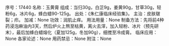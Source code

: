 序号：17440
名称：玉黄膏
组成：当归30g，白芷9g，姜黄90g，甘草30g，轻粉6g，冰片6g，蜂白蜡90-125g。
出处：《朱仁康临床经验集》。
主治：皮肤皲裂；疖。
加减：None
功效：润肌止痒。
用法用量：None
制备方法：先将前4种药浸泡麻油内3天，然后炉火上熬至枯黄，离火去滓，加入轻粉、冰片（预先研末），最后加蜂白蜡熔化（夏加125g，冬加90g），细搅至冷成膏。
临床应用：None
各家论述：None
用药禁忌：None
附注：None
